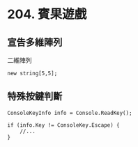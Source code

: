 # 204. 賓果遊戲

## 宣告多維陣列

二維陣列

```
new string[5,5];
```

## 特殊按鍵判斷

```
ConsoleKeyInfo info = Console.ReadKey();

if (info.Key != ConsoleKey.Escape) {
    //...
}
```